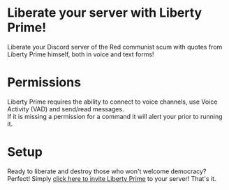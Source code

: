 # Liberate your server with Liberty Prime!
Liberate your Discord server of the Red communist scum with quotes from Liberty Prime himself, both in voice and text forms!  

# Permissions
Liberty Prime requires the ability to connect to voice channels, use Voice Activity (VAD) and send/read messages.  
If it is missing a permission for a command it will alert your prior to running it.  

# Setup
Ready to liberate and destroy those who won't welcome democracy? Perfect! Simply [click here to invite Liberty Prime](https://discordapp.com/oauth2/authorize?client_id=581642119559774228&scope=bot&permissions=101829632) to your server! That's it.  
